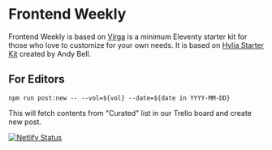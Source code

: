 # Frontend Weekly

Frontend Weekly is based on [Virga](https://github.com/frontendweekly/virga) is a minimum Eleventy starter kit for those who love to customize for your own needs. It is based on [Hylia Starter Kit](https://github.com/hankchizljaw/hylia) created by Andy Bell.

## For Editors

```
npm run post:new -- --vol=${vol} --date=${date in YYYY-MM-DD}
```

This will fetch contents from "Curated" list in our Trello board and create new post.

[![Netlify Status](https://api.netlify.com/api/v1/badges/92da6690-d735-4705-b53c-75359d110d99/deploy-status)](https://app.netlify.com/sites/beta-frontendweekly/deploys)
